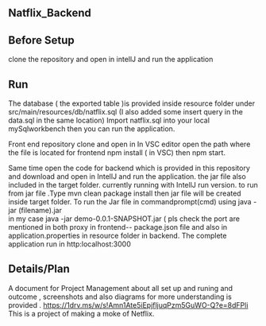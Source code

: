 ## Natflix_Backend
## Before Setup
clone the repository and open in intellJ and run the application
## Run

The database ( the exported table )is provided inside resource folder under src/main/resources/db/natflix.sql  (I also added some insert query in the data.sql in the same location)
Import natflix.sql into your local mySqlworkbench then you can run the application.

Front end repository clone and open in 
In VSC editor open the path where the file is located  for frontend
npm install ( in VSC) then npm start.

Same time open the code for backend which is provided in this repository and download and open in IntellJ and run the application.
the jar file also included in the target  folder. currently running with IntellJ run version. to run from jar file .Type mvn clean package install then jar file will be created inside target folder.
 To run the Jar file in commandprompt(cmd) using java -jar (filename).jar  
 in my case java -jar demo-0.0.1-SNAPSHOT.jar
( pls check the port are mentioned in both proxy in frontend-- package.json file and also in application.properties in resource folder in backend.
The complete application run in http:localhost:3000



## Details/Plan
A document for Project Management about all set up and runing and outcome , screenshots and also diagrams for more understanding is provided . https://1drv.ms/w/s!Amn1Ate5iEpjfljuqPzm5GuWO-Q?e=8dFPli This is a project of making a moke of Netflix.
